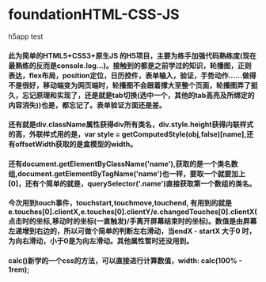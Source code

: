 # foundationHTML-CSS-JS
h5app test
#### 此为简单的HTML5+CSS3+原生JS 的H5项目，主要为练手加强代码熟练度(现在最熟练的反而是console.log...)。接触到的都是之前学过的知识，轮播图，正则表达，flex布局，position定位，日历控件，表单输入，验证，手势动作……做得不是很好，移动端变为网页端时，轮播图不会跟着撑大至整个页面，轮播图弄了挺久，忘记原理和实现了，还是就是tab切换(选中一个，其他的tab高亮及所绑定的内容消失))也是，都忘记了。表单验证方面还是差。

#### 还有就是div.className属性获得div所有类名，div.style.height获得内联样式的高，外联样式用的是，var style = getComputedStyle(obj,false)[name],还有offsetWidth获取的是盒模型的width。

#### 还有document.getElementByClassName('name'),获取的是一个类名数组,document.getElementByTagName('name')也一样，要取一个就要加上[0]，还有个简单的就是，querySelector('.name')直接获取第一个数组的类名。

#### 今次用到touch事件，touchstart,touchmove,touchend, 有用到的就是e.touches[0].clientX,e.touches[0].clientY/e.changedTouches[0].clientX(点击时的坐标,移动时的坐标(一直触发)/手离开屏幕结束时的坐标)。数值是由屏幕左递增到右边的，所以可做个简单的判断左右滑动，当endX - startX 大于0 时，为向右滑动，小于0是为向左滑动。其他属性暂时还没用到。

#### calc()新学的一个css的方法，可以直接进行计算数值，width: calc(100% - 1rem);
